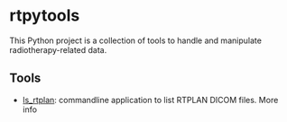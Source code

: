 # rtpytools

This Python project is a collection of tools to handle and manipulate radiotherapy-related data.

## Tools

- [ls_rtplan](ls_rtplan/README.md): commandline application to list RTPLAN DICOM files. More info 
